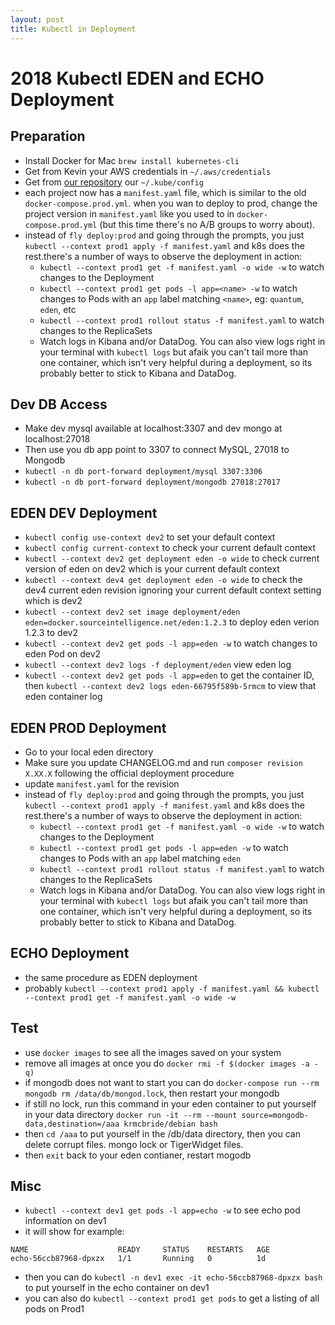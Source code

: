 ```yaml
---
layout: post
title: Kubectl in Deployment
---
```


# 2018 Kubectl EDEN and ECHO Deployment


## Preparation

* Install Docker for Mac `brew install kubernetes-cli`
* Get from Kevin your AWS credentials in `~/.aws/credentials`
* Get from [our repository](https://github.com/Source-Intelligence/k8s-prep/blob/master/kube-config.yaml) our `~/.kube/config`
* each project now has a `manifest.yaml` file, which is similar to the old `docker-compose.prod.yml`.  when you wan to deploy to prod, change the project version in `manifest.yaml` like you used to in `docker-compose.prod.yml` (but this time there's no A/B groups to worry about).
* instead of `fly deploy:prod` and going through the prompts, you just `kubectl --context prod1 apply -f manifest.yaml` and k8s does the rest.there's a number of ways to observe the deployment in action:
    * `kubectl --context prod1 get -f manifest.yaml -o wide -w` to watch changes to the Deployment
    * `kubectl --context prod1 get pods -l app=<name> -w` to watch changes to Pods with an `app` label matching `<name>`, eg: `quantum`, `eden`, etc
    * `kubectl --context prod1 rollout status -f manifest.yaml` to watch changes to the ReplicaSets
    * Watch logs in Kibana and/or DataDog.  You can also view logs right in your terminal with `kubectl logs` but afaik you can't tail more than one container, which isn't very helpful during a deployment, so its probably better to stick to Kibana and DataDog.

## Dev DB Access

* Make dev mysql available at localhost:3307 and dev mongo at localhost:27018
* Then use you db app point to 3307 to connect MySQL, 27018 to Mongodb
* `kubectl -n db port-forward deployment/mysql 3307:3306`
* `kubectl -n db port-forward deployment/mongodb 27018:27017`


## EDEN DEV Deployment

* `kubectl config use-context dev2` to set your default context
* `kubectl config current-context` to check your current default context
* `kubectl --context dev2 get deployment eden -o wide` to check current version of eden on dev2 which is your current default context
* `kubectl --context dev4 get deployment eden -o wide` to check the dev4 current eden revision ignoring your current default context setting which is dev2
* `kubectl --context dev2 set image deployment/eden eden=docker.sourceintelligence.net/eden:1.2.3` to deploy eden verion 1.2.3 to dev2
* `kubectl --context dev2 get pods -l app=eden -w` to watch changes to eden Pod on dev2
* `kubectl --context dev2 logs -f deployment/eden` view eden log
* `kubectl --context dev2 get pods -l app=eden` to get the container ID, then `kubectl --context dev2 logs eden-66795f589b-5rmcm` to view that eden container log

## EDEN PROD Deployment
* Go to your local eden directory
* Make sure you update CHANGELOG.md and run `composer revision X.XX.X` following the official deployment procedure
* update `manifest.yaml` for the revision
* instead of `fly deploy:prod` and going through the prompts, you just `kubectl --context prod1 apply -f manifest.yaml` and k8s does the rest.there's a number of ways to observe the deployment in action:
    * `kubectl --context prod1 get -f manifest.yaml -o wide -w` to watch changes to the Deployment
    * `kubectl --context prod1 get pods -l app=eden -w` to watch changes to Pods with an `app` label matching `eden`
    * `kubectl --context prod1 rollout status -f manifest.yaml` to watch changes to the ReplicaSets
    * Watch logs in Kibana and/or DataDog.  You can also view logs right in your terminal with `kubectl logs` but afaik you can't tail more than one container, which isn't very helpful during a deployment, so its probably better to stick to Kibana and DataDog.

## ECHO Deployment

* the same procedure as EDEN deployment
* probably `kubectl --context prod1 apply -f manifest.yaml && kubectl --context prod1 get -f manifest.yaml -o wide -w`

## Test
* use `docker images` to see all the images saved on your system
* remove all images at once you do `docker rmi -f $(docker images -a -q)`
* if mongodb does not want to start you can do `docker-compose run --rm mongodb rm /data/db/mongod.lock`, then restart your mongodb
* if still no lock, run this command in your eden container to put yourself in your data directory `docker run -it --rm --mount source=mongodb-data,destination=/aaa krmcbride/debian bash`
* then `cd /aaa` to put yourself in the /db/data directory, then you can delete corrupt files.  mongo lock or TigerWidget files.
* then `exit` back to your eden contianer, restart mogodb


## Misc
* `kubectl --context dev1 get pods -l app=echo -w` to see echo pod information on dev1
* it will show for example:

```
NAME                    READY     STATUS    RESTARTS   AGE
echo-56ccb87968-dpxzx   1/1       Running   0          1d

```
* then you can do `kubectl -n dev1 exec -it echo-56ccb87968-dpxzx bash` to put yourself in the echo container on dev1
* you can also do `kubectl --context prod1 get pods` to get a listing of all pods on Prod1

